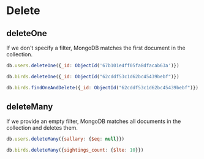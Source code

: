 # Delete

## deleteOne

If we don't specify a filter, MongoDB matches the first document in the collection.

```javascript
db.users.deleteOne({_id: ObjectId('67b101e4ff05fa8dfacab63a')})
```

```javascript
db.birds.deleteOne({_id: ObjectId("62cddf53c1d62bc45439bebf")})
```

```javascript
db.birds.findOneAndDelete({_id: ObjectId("62cddf53c1d62bc45439bebf")})
```

## deleteMany

If we provide an empty filter, MongoDB matches all documents in the collection and deletes them.

```javascript
db.users.deleteMany({sallary: {$eq: null}})
```

```javascript
db.birds.deleteMany({sightings_count: {$lte: 10}})
```
